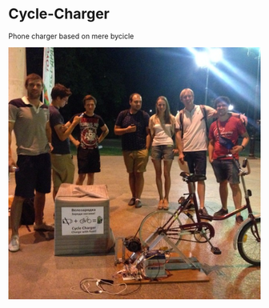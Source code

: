 # Cycle-Charger
Phone charger based on mere bycicle


<img src="https://github.com/Misha91/Cycle-Charger/blob/master/Gorky%20Park,%2007.2014.jpg?raw=true" alt="Graphic LCD 84x48" data-canonical-src="https://github.com/Misha91/Cycle-Charger/blob/master/Gorky%20Park,%2007.2014.jpg?raw=true" style="max-width:100%;">

